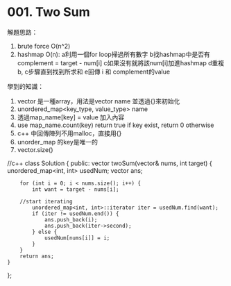 # 001. Two Sum

解題思路：
1. brute force O(n^2)
2. hashmap O(n):
    a利用一個for loop掃過所有數字
    b找hashmap中是否有complement = target - num[i]
    c如果沒有就將該num[i]加進hashmap
    d重複b, c步驟直到找到所求和
    e回傳 i 和 complement的value

學到的知識：
1. vector 是一種array，用法是vector<type> name 並透過{}來初始化
2. unordered_map<key_type, value_type> name
3. 透過map_name[key] = value 加入內容
4. use map_name.count(key) return true if key exist, return 0 otherwise
5. c++ 中回傳陣列不用malloc，直接用{}
6. unorder_map 的key是唯一的
7. vector.size()

//c++
class Solution {
public:
    vector<int> twoSum(vector<int>& nums, int target) {
        unordered_map<int, int> usedNum;
        vector<int> ans;

        for (int i = 0; i < nums.size(); i++) {
            int want = target - nums[i];

        //start iterating
            unordered_map<int, int>::iterator iter = usedNum.find(want);
            if (iter != usedNum.end()) {
                ans.push_back(i);
                ans.push_back(iter->second);
            } else {
                usedNum[nums[i]] = i;
            }
        }
        return ans;
    }
};
